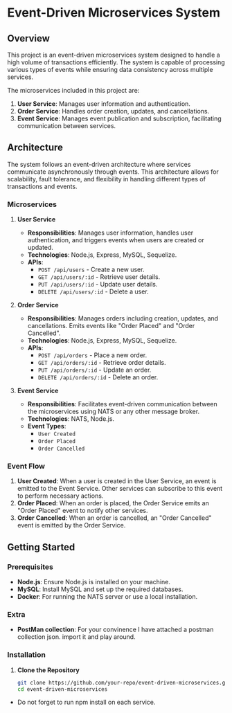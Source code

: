 # Event-Driven Microservices System

## Overview

This project is an event-driven microservices system designed to handle a high volume of transactions efficiently. The system is capable of processing various types of events while ensuring data consistency across multiple services.

The microservices included in this project are:

1. **User Service**: Manages user information and authentication.
2. **Order Service**: Handles order creation, updates, and cancellations.
3. **Event Service**: Manages event publication and subscription, facilitating communication between services.

## Architecture

The system follows an event-driven architecture where services communicate asynchronously through events. This architecture allows for scalability, fault tolerance, and flexibility in handling different types of transactions and events.

### Microservices

1. **User Service**

   - **Responsibilities**: Manages user information, handles user authentication, and triggers events when users are created or updated.
   - **Technologies**: Node.js, Express, MySQL, Sequelize.
   - **APIs**:
     - `POST /api/users` - Create a new user.
     - `GET /api/users/:id` - Retrieve user details.
     - `PUT /api/users/:id` - Update user details.
     - `DELETE /api/users/:id` - Delete a user.

2. **Order Service**

   - **Responsibilities**: Manages orders including creation, updates, and cancellations. Emits events like "Order Placed" and "Order Cancelled".
   - **Technologies**: Node.js, Express, MySQL, Sequelize.
   - **APIs**:
     - `POST /api/orders` - Place a new order.
     - `GET /api/orders/:id` - Retrieve order details.
     - `PUT /api/orders/:id` - Update an order.
     - `DELETE /api/orders/:id` - Delete an order.

3. **Event Service**
   - **Responsibilities**: Facilitates event-driven communication between the microservices using NATS or any other message broker.
   - **Technologies**: NATS, Node.js.
   - **Event Types**:
     - `User Created`
     - `Order Placed`
     - `Order Cancelled`

### Event Flow

1. **User Created**: When a user is created in the User Service, an event is emitted to the Event Service. Other services can subscribe to this event to perform necessary actions.
2. **Order Placed**: When an order is placed, the Order Service emits an "Order Placed" event to notify other services.
3. **Order Cancelled**: When an order is cancelled, an "Order Cancelled" event is emitted by the Order Service.

## Getting Started

### Prerequisites

- **Node.js**: Ensure Node.js is installed on your machine.
- **MySQL**: Install MySQL and set up the required databases.
- **Docker**: For running the NATS server or use a local installation.

### Extra

- **PostMan collection**: For your convinence I have attached a postman collection json. import it and play around.

### Installation

1. **Clone the Repository**

   ```bash
   git clone https://github.com/your-repo/event-driven-microservices.git
   cd event-driven-microservices
   ```

- Do not forget to run npm install on each service.
